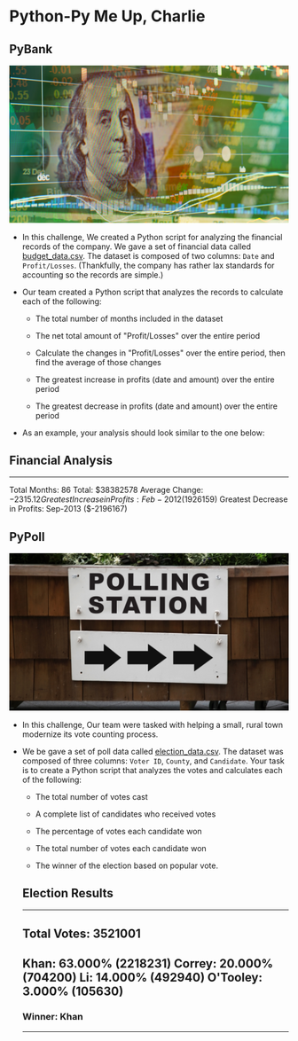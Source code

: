 # Python-Py Me Up, Charlie



## PyBank

![Revenue](Images/revenue-per-lead.png)

* In this challenge, We created a Python script for analyzing the financial records of the company. We gave a set of financial data called [budget_data.csv](PyBank/Resources/budget_data.csv). The dataset is composed of two columns: `Date` and `Profit/Losses`. (Thankfully, the company has rather lax standards for accounting so the records are simple.)

* Our team created a Python script that analyzes the records to calculate each of the following:

  * The total number of months included in the dataset

  * The net total amount of "Profit/Losses" over the entire period

  * Calculate the changes in "Profit/Losses" over the entire period, then find the average of those changes

  * The greatest increase in profits (date and amount) over the entire period

  * The greatest decrease in profits (date and amount) over the entire period

* As an example, your analysis should look similar to the one below:

  
 ## Financial Analysis
  ----------------------------
  Total Months: 86
  Total: $38382578
  Average  Change: $-2315.12
  Greatest Increase in Profits: Feb-2012 ($1926159)
  Greatest Decrease in Profits: Sep-2013 ($-2196167)



  ## PyPoll

![Vote Counting](Images/Vote_counting.png)

* In this challenge, Our team were tasked with helping a small, rural town modernize its vote counting process.

* We be gave a set of poll data called [election_data.csv](PyPoll/Resources/election_data.csv). The dataset was composed of three columns: `Voter ID`, `County`, and `Candidate`. Your task is to create a Python script that analyzes the votes and calculates each of the following:

  * The total number of votes cast

  * A complete list of candidates who received votes

  * The percentage of votes each candidate won

  * The total number of votes each candidate won

  * The winner of the election based on popular vote.

 
  ## Election Results
  -------------------------
  Total Votes: 3521001
  -------------------------
  Khan: 63.000% (2218231)
  Correy: 20.000% (704200)
  Li: 14.000% (492940)
  O'Tooley: 3.000% (105630)
  -------------------------
  ### Winner: Khan
  -------------------------
  ```


  ```
  
